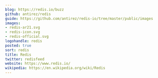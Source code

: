 ```yaml
---
blog: https://redis.io/buzz
github: antirez/redis
guide: https://github.com/antirez/redis-io/tree/master/public/images
images:
- redis-ar21.svg
- redis-icon.svg
- redis-official.svg
logohandle: redis
posted: true
sort: redis
title: Redis
twitter: redisfeed
website: https://www.redis.io/
wikipedia: https://en.wikipedia.org/wiki/Redis
---
```

